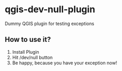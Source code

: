 # qgis-dev-null-plugin
Dummy QGIS plugin for testing exceptions

## How to use it?

1. Install Plugin
2. Hit /dev/null button
3. Be happy, because you have your exception now!
